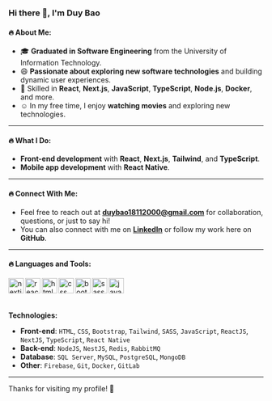 ### Hi there 👋, I'm Duy Bao

#### :fire: About Me:
- 🎓 **Graduated in Software Engineering** from the University of Information Technology.
- 😄 **Passionate about exploring new software technologies** and building dynamic user experiences.
- 💬 Skilled in **React**, **Next.js**, **JavaScript**, **TypeScript**, **Node.js**, **Docker**, and more.
- :relaxed: In my free time, I enjoy **watching movies** and exploring new technologies.

---

#### :fire: What I Do:
- **Front-end development** with **React**, **Next.js**, **Tailwind**, and **TypeScript**.
- **Mobile app development** with **React Native**.

---

#### :fire: Connect With Me:
- Feel free to reach out at **[duybao18112000@gmail.com](mailto:duybao18112000@gmail.com)** for collaboration, questions, or just to say hi!
- You can also connect with me on **[LinkedIn](https://www.linkedin.com/in/luong-duy-bao/)** or follow my work here on **GitHub**.

---

#### :fire: Languages and Tools:
<p>
<img align="left" alt="nextjs" width="30px" src="https://images-cdn.openxcell.com/wp-content/uploads/2024/07/24154156/dango-inner-2.webp" />
<img align="left" alt="reactjs" width="30px" src="https://www.pngfind.com/pngs/m/685-6854994_react-logo-no-background-hd-png-download.png" />
<img align="left" alt="html" width="30px" src="https://upload.wikimedia.org/wikipedia/commons/thumb/8/80/HTML5_logo_resized.svg/1200px-HTML5_logo_resized.svg.png" />
<img align="left" alt="css" width="30px" src="https://upload.wikimedia.org/wikipedia/commons/thumb/d/d5/CSS3_logo_and_wordmark.svg/1200px-CSS3_logo_and_wordmark.svg.png" />
<img align="left" alt="bootstrap" width="30px" src="https://getbootstrap.com/docs/4.6/assets/brand/bootstrap-social-logo.png" />
<img align="left" alt="sass" width="30px" src="https://upload.wikimedia.org/wikipedia/commons/thumb/9/96/Sass_Logo_Color.svg/1200px-Sass_Logo_Color.svg.png" />
<img align="left" alt="javascript" width="30px" src="https://brandslogos.com/wp-content/uploads/images/large/javascript-logo.png" />
</p>

<br />
<br />
<br />

**Technologies:**

* **Front-end**: `HTML`, `CSS`, `Bootstrap`, `Tailwind`, `SASS`, `JavaScript`, `ReactJS`, `NextJS`, `TypeScript`, `React Native`
* **Back-end**: `NodeJS`, `NestJS`, `Redis`, `RabbitMQ`
* **Database**: `SQL Server`, `MySQL`, `PostgreSQL`, `MongoDB`
* **Other**: `Firebase`, `Git`, `Docker`, `GitLab`

---

Thanks for visiting my profile! 🙌
